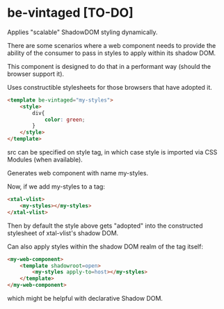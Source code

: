 # be-vintaged [TO-DO]

Applies "scalable" ShadowDOM styling dynamically.

There are some scenarios where a web component needs to provide the ability of the consumer to pass in styles to apply within its shadow DOM.

This component is designed to do that in a performant way (should the browser support it).

Uses constructible stylesheets for those browsers that have adopted it.  

```html
<template be-vintaged="my-styles">
    <style>
        div{
            color: green;
        }
    </style>
</template>
```

src can be specified on style tag, in which case style is imported via CSS Modules (when available).

Generates web component with name my-styles.

Now, if we add my-styles to a tag:

```html
<xtal-vlist>
    <my-styles></my-styles>
</xtal-vlist>
```

Then by default the style above gets "adopted" into the constructed stylesheet of xtal-vlist's shadow DOM.

Can also apply styles within the shadow DOM realm of the tag itself:

```html
<my-web-component>
    <template shadowroot=open>
        <my-styles apply-to=host></my-styles>
    </template>
</my-web-component>
```

which might be helpful with declarative Shadow DOM.